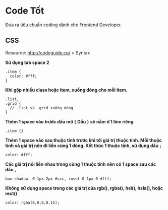 # Code Tốt
Đưa ra tiêu chuẩn coding dành cho Frontend Developer.

## CSS
Resource: http://codeguide.co/ > Syntax

**Sử dụng tab space 2**

```
.item {
  color: #fff;
}
```

**Khi gộp nhiều class hoặc item, xuống dòng cho mỗi item.**

```
.list,
.grid {
  // .list và .grid xuống dòng
}
```

**Thêm 1 space vào trước dấu mở `{`
Dấu `}` sẽ nằm ở 1 line riêng**

```
.item {}
```

**Thêm 1 space vào sau thuộc tính trước khi tới giá trị thuộc tính.
Mỗi thuộc tính và giá trị nên đi liền cùng 1 dòng.
Kết thúc 1 thuộc tính, sử dụng dấu `;`**

```
color: #fff;
```

**Các giá trị nối liền nhau trong cùng 1 thuộc tính nên có 1 space sau các dấu `,`**

```
box-shadow: 0 1px 2px #ccc, inset 0 1px 0 #fff;
```

**Không sử dụng space trong các giá trị của rgb(), rgba(), hsl(), hsla(), hoặc rect()**

```
color: rgba(0,0,0,0.15);
```

